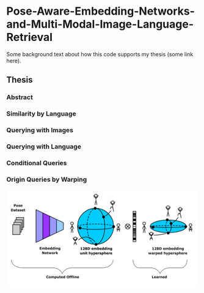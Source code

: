 # Pose-Aware-Embedding-Networks-and-Multi-Modal-Image-Language-Retrieval

Some background text about how this code supports my thesis (some link here).

## Thesis

### Abstract

### Similarity by Language

### Querying with Images

### Querying with Language

### Conditional Queries

### Origin Queries by Warping

<p align="center">
<img src="https://github.com/DCurro/Pose-Aware-Embedding-Networks-and-Multi-Modal-Image-Language-Retrieval/blob/master/github_images/MaskedEmbeddings.png" width="800">
</p>
